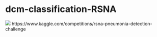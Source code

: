 # dcm-classification-RSNA


<img src="https://img.shields.io/badge/Kaggle-20BEFF?style=for-the-badge&logo=Kaggle&logoColor=white">
https://www.kaggle.com/competitions/rsna-pneumonia-detection-challenge


